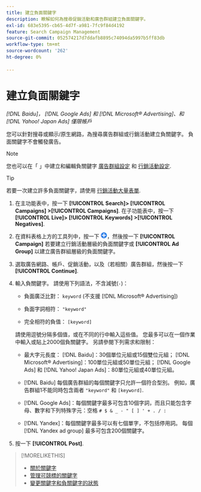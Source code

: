 ```yaml
---
title: 建立負面關鍵字
description: 瞭解如何為搜尋促銷活動和廣告群組建立負面關鍵字。
exl-id: 683e5395-cb65-4d7f-a981-7fc9f84d4192
feature: Search Campaign Management
source-git-commit: 052574217d7ddafb8895c74094da5997b5ff83db
workflow-type: tm+mt
source-wordcount: '262'
ht-degree: 0%

---
```


# 建立負面關鍵字

*[!DNL Baidu]， [!DNL Google Ads] 和 [!DNL Microsoft® Advertising]、和 [!DNL Yahoo! Japan Ads] 僅限帳戶*

您可以針對搜尋或顯示/原生網路，為搜尋廣告群組或行銷活動建立負關鍵字。 負面關鍵字不會觸發廣告。

>[!NOTE]
>您也可以在「 」中建立和編輯負關鍵字 [廣告群組設定](/help/search-social-commerce/campaign-management/campaigns/ad-group-manage.md) 和 [行銷活動設定](/help/search-social-commerce/campaign-management/campaigns/campaign-manage.md).

>[!TIP]
>若要一次建立許多負面關鍵字，請使用 [行銷活動大量表單](/help/search-social-commerce/campaign-management/bulksheets/bulksheet-about.md).

1. 在主功能表中，按一下 **[!UICONTROL Search]> [!UICONTROL Campaigns] >[!UICONTROL Campaigns]**. 在子功能表中，按一下 **[!UICONTROL Live]> [!UICONTROL Keywords] >[!UICONTROL Negatives]**.

1. 在資料表格上方的工具列中，按一下 ![建立](/help/search-social-commerce/assets/add.png "建立")，然後按一下 **[!UICONTROL Campaign]** 若要建立行銷活動層級的負面關鍵字或 **[!UICONTROL Ad Group]** 以建立廣告群組層級的負面關鍵字。

1. 選取廣告網路、帳戶、促銷活動，以及（若相關）廣告群組，然後按一下 **[!UICONTROL Continue]**.

1. 輸入負關鍵字。 請使用下列語法，不含減號(`-`)：

   * 負面廣泛比對： `keyword` (不支援 [!DNL Microsoft® Advertising])

   * 負面字詞相符： `"keyword"`

   * 完全相符的負值： `[keyword]`

   請使用逗號分隔多個值，或在不同的行中輸入這些值。 您最多可以在一個作業中輸入或貼上2000個負關鍵字。 另請參閱下列需求和限制：

   * 最大字元長度： [!DNL Baidu]：30個單位元組或15個雙位元組； [!DNL Microsoft® Advertising]：100單位元組或50單位元組； [!DNL Google Ads] 和 [!DNL Yahoo! Japan Ads]：80單位元組或40單位元組。

   * [!DNL Baidu] 每個廣告群組的每個關鍵字只允許一個符合型別。 例如，廣告群組1不能同時包含兩者 `"keyword"` 和 `[keyword]`.

   * [!DNL Google Ads]：每個關鍵字最多可包含10個字詞，而且只能包含字母、數字和下列特殊字元：空格 `# $ & _ - " [ ] ' + . / :`

   * [!DNL Yandex]：每個關鍵字最多可以有七個單字，不包括停用詞。 每個 [!DNL Yandex ad group] 最多可包含200個關鍵字。

1. 按一下 **[!UICONTROL Post]**.

>[!MORELIKETHIS]
>
>* [關於關鍵字](keyword-about.md)
>* [管理可競標的關鍵字](keyword-manage.md)
>* [變更關鍵字和負關鍵字的狀態](keyword-status-edit.md)
